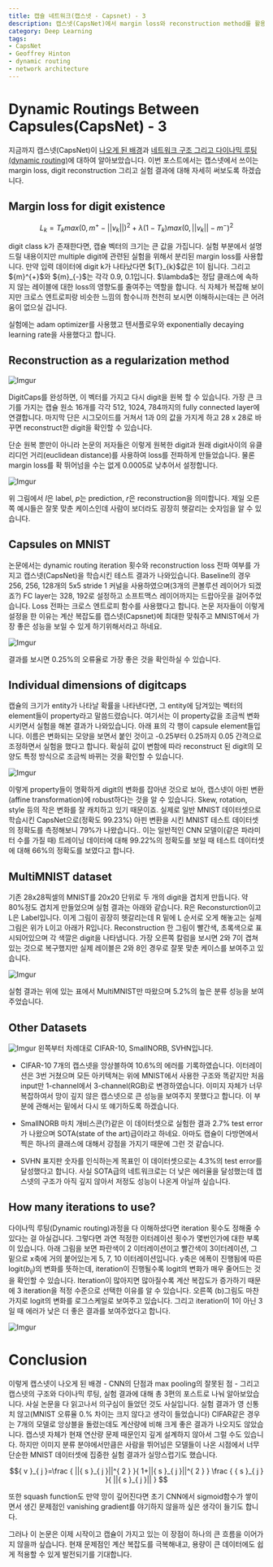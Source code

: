 ```yaml
---
title: 캡슐 네트워크(캡스넷 - Capsnet) - 3
description: 캡스넷(CapsNet)에서 margin loss와 reconstruction method를 활용한 정규화로 어떻게 로스를 전파하는지 살펴보고 
category: Deep Learning
tags: 
- CapsNet
- Geoffrey Hinton
- dynamic routing
- network architecture
---
```


# Dynamic Routings Between Capsules(CapsNet) - 3

지금까지 캡스넷(CapsNet)이 [나오게 된 배경](https://jayhey.github.io/deep%20learning/2017/11/28/CapsNet_1/)과 [네트워크 구조 그리고 다이나믹 루팅(dynamic routing)](https://jayhey.github.io/deep%20learning/2017/11/28/CapsNet_2/)에 대하여 알아보았습니다. 이번 포스트에서는 캡스넷에서 쓰이는 margin loss, digit reconstruction 그리고 실험 결과에 대해 자세히 써보도록 하겠습니다.


## Margin loss for digit existence

$$ { L }_{ k }={ T }_{ k }max(0,{ m }^{ + }-||{ v }_{ k }||)^{ 2 }+\lambda (1-{ T }_{ k })max(0,||{ v }_{ k }||-{ m }^{ - })^{ 2 }$$

<div>digit class k가 존재한다면, 캡슐 벡터의 크기는 큰 값을 가집니다. 실험 부분에서 설명드릴 내용이지만 multiple digit에 관련된 실험을 위해서 분리된 margin loss를 사용합니다. 만약 입력 데이터에 digit k가 나타났다면 ${T}_{k}$값은 1이 됩니다. 그리고 ${m}^{+}$와 ${m}_{-}$는 각각 0.9, 0.1입니다. $\lambda$는 정답 클래스에 속하지 않는 레이블에 대한 loss의 영향도를 줄여주는 역할을 합니다. 식 자체가 복잡해 보이지만 크로스 엔트로피랑 비슷한 느낌의 함수니까 천천히 보시면 이해하시는데는 큰 어려움이 없으실 겁니다.</div>

실험에는 adam optimizer를 사용했고 텐서플로우와 exponentially decaying learning rate을 사용했다고 합니다.

## Reconstruction as a regularization method

![Imgur](https://i.imgur.com/UuztFDu.png)

DigitCaps를 완성하면, 이 벡터를 가지고 다시 digit을 원복 할 수 있습니다. 가장 큰 크기를 가지는 캡슐 원소 16개를 각각 512, 1024, 784까지의 fully connected layer에 연결합니다. 마지막 단은 시그모이드를 거쳐서 1과 0의 값을 가지게 하고 28 x 28로 바꾸면 reconstruct한 digit을 확인할 수 있습니다. 

단순 원복 뿐만이 아니라 논문의 저자들은 이렇게 원복한 digit과 원래 digit사이의 유클리디언 거리(euclidean distance)를 사용하여 loss를 전파하게 만들었습니다. 물론 margin loss를 확 뛰어넘을 수는 없게 0.0005로 낮추어서 설정합니다. 

![Imgur](https://i.imgur.com/xyxVdI0.png)

위 그림에서 $l$은 label, $p$는 prediction, $r$은 reconstruction을 의미합니다. 제일 오른쪽 예시들은 잘못 맞춘 케이스인데 사람이 보더라도 굉장히 헷갈리는 숫자임을 알 수 있습니다.

## Capsules on MNIST

논문에서는 dynamic routing iteration 횟수와 reconstruction loss 전파 여부를 가지고 캡스넷(CapsNet)을 학습시킨 테스트 결과가 나와있습니다. Baseline의 경우 256, 256, 128개의 5x5 stride 1 커널을 사용하였으며(3개의 콘볼루션 레이어가 되겠죠?) FC layer는 328, 192로 설정하고 소프트맥스 레이어까지는 드랍아웃을 걸어주었습니다. Loss 전파는 크로스 엔트로피 함수를 사용했다고 합니다. 논문 저자들이 이렇게 설정을 한 이유는 계산 복잡도를 캡스넷(Capsnet)에 최대한 맞춰주고 MNIST에서 가장 좋은 성능을 보일 수 있게 하기위해서라고 하네요. 

![Imgur](https://i.imgur.com/6SwDKvr.png)

결과를 보시면 0.25%의 오류율로 가장 좋은 것을 확인하실 수 있습니다. 


## Individual dimensions of digitcaps

캡슐의 크기가 entity가 나타날 확률을 나타낸다면, 그 entity에 담겨있는 벡터의 element들이 property라고 말씀드렸습니다. 여기서는 이 property값을 조금씩 변화시키면서 실험을 해본 결과가 나와있습니다. 아래 표의 각 행이 capsule element들입니다. 이름은 변화되는 모양을 보면서 붙인 것이고 -0.25부터 0.25까지 0.05 간격으로 조정하면서 실험을 했다고 합니다. 확실히 값이 변함에 따라 reconstruct 된 digit의 모양도 특정 방식으로 조금씩 바뀌는 것을 확인할 수 있습니다. 

![Imgur](https://i.imgur.com/4MYzzWB.png)

이렇게 property들이 명확하게 digit의 변화를 잡아낸 것으로 보아, 캡스넷이 아핀 변환(affine transformation)에 robust하다는 것을 알 수 있습니다. Skew, rotation, style 등의 작은 변화를 잘 캐치하고 있기 때문이죠. 실제로 일반 MNIST 데이터셋으로 학습시킨 CapsNet으로(정확도 99.23%) 아핀 변환을 시킨 MNIST 테스트 데이터셋의 정확도를 측정해보니 79%가 나왔습니다.. 이는 일반적인 CNN 모델이(같은 파라미터 수를 가질 때) 트레이닝 데이터에 대해 99.22%의 정확도를 보일 때 테스트 데이터셋에 대해 66%의 정확도를 보였다고 합니다.

## MultiMNIST dataset

기존 28x28픽셀의 MNIST를 20x20 단위로 두 개의 digit을 겹치게 만듭니다. 약 80%정도 겹치게 만들었으며 실험 결과는 아래와 같습니다. R은 Reconsturction이고 L은 Label입니다. 이게 그림이 굉장히 헷갈리는데 R 밑에 L 순서로 오게 해놓고는 실제 그림은 위가 L이고 아래가 R입니다. Reconstruction 한 그림이 빨간색, 초록색으로 표시되어있으며 각 색깔은 digit을 나타냅니다. 가장 오른쪽 칼럼을 보시면 2와 7이 겹쳐있는 것으로 복구했지만 실제 레이블은 2와 8인 경우로 잘못 맞춘 케이스를 보여주고 있습니다. 

![Imgur](https://i.imgur.com/S0rUOiA.png)

실험 결과는 위에 있는 표에서 MultiMNIST만 따왔으며 5.2%의 높은 분류 성능을 보여주었습니다.

## Other Datasets

![Imgur](https://i.imgur.com/KyyM3Ee.png)
왼쪽부터 차례대로 CIFAR-10, SmallNORB, SVHN입니다.


- CIFAR-10
7개의 캡스넷을 앙상블하여 10.6%의 에러를 기록하였습니다. 이터레이션은 3번 거쳤으며 모든 아키텍쳐는 위에 MNIST에서 사용한 구조와 똑같지만 처음 input만 1-channel에서 3-channel(RGB)로 변경하였습니다. 이미지 자체가 너무 복잡하여서 망이 깊지 않은 캡스넷으로 큰 성능을 보여주지 못했다고 합니다. 이 부분에 관해서는 밑에서 다시 또 얘기하도록 하겠습니다.

- SmallNORB
마치 개비스콘(?)같은 이 데이터셋으로 실험한 결과 2.7% test error가 나왔으며 SOTA(state of the art)급이라고 하네요. 아마도 캡슐이 다방면에서 찍은 하나의 클래스에 대해서 강점을 가지기 때문에 그런 것 같습니다.

- SVHN
표지판 숫자를 인식하는게 목표인 이 데이터셋으로는 4.3%의 test error를 달성했다고 합니다. 사실 SOTA급의 네트워크로는 더 낮은 에러율을 달성했는데 캡스넷의 구조가 아직 깊지 않아서 저정도 성능이 나온게 아닐까 싶습니다.


## How many iterations to use?

다이나믹 루팅(Dynamic routing)과정을 다 이해하셨다면 iteration 횟수도 정해줄 수 있다는 걸 아실겁니다. 그렇다면 과연 적정한 이터레이션 횟수가 몇번인가에 대한 부록이 있습니다. 아래 그림을 보면 파란색이 2 이터레이션이고 빨간색이 3이터레이션, 그 밑으로 x축에 거의 붙어있는게 5, 7, 10 이터레이션입니다. y축은 에폭이 진행됨에 따른 logit(${b}_{ij}$)의 변화를 뜻하는데, iteration이 진행될수록 logit의 변화가 매우 줄어드는 것을 확인할 수 있습니다. Iteration이 많아지면 많아질수록 계산 복잡도가 증가하기 때문에 3 iteration을 적정 수준으로 선택한 이유를 알 수 있습니다. 오른쪽 (b)그림도 마찬가지로 logit의 변화를 로그스케일로 보여주고 있습니다. 그리고 iteration이 1이 아닌 3일 때 에러가 낮은 더 좋은 결과를 보여주었다고 합니다.

![Imgur](https://i.imgur.com/Iw841wx.png)


# Conclusion

이렇게 캡스넷이 나오게 된 배경 - CNN의 단점과 max pooling의 잘못된 점 - 그리고 캡스넷의 구조와 다이나믹 루팅, 실험 결과에 대해 총 3편의 포스트로 나눠 알아보았습니다. 사실 논문을 다 읽고나서 의구심이 들었던 것도 사실입니다. 실험 결과가 영 신통치 않고(MNIST 오류율 0.% 차이는 크지 않다고 생각이 들었습니다) CIFAR같은 경우는 7개의 모델로 앙상블을 돌렸는데도 계산량에 비해 크게 좋은 결과가 나오지도 않았습니다. 캡스넷 자체가 현재 연산량 문제 때문인지 깊게 설계하지 않아서 그럴 수도 있습니다. 하지만 이미지 분류 분야에서만큼은 사람을 뛰어넘은 모델들이 나온 시점에서 너무 단순한 MNIST 데이터셋에 집중한 실험 결과가 실망스럽기도 했습니다.

$${ v }_{ j }=\frac { ||{ s }_{ j }||^{ 2 } }{ 1+||{ s }_{ j }||^{ 2 } } \frac { { s }_{ j } }{ ||{ s }_{ j }|| } $$

또한 squash function도 만약 망이 깊어진다면 초기 CNN에서 sigmoid함수가 쌓이면서 생긴 문제점인 vanishing gradient를 야기하지 않을까 싶은 생각이 들기도 합니다.

그러나 이 논문은 이제 시작이고 캡슐이 가지고 있는 이 장점이 하나의 큰 흐름을 이어가지 않을까 싶습니다. 현재 문제점인 계산 복잡도를 극복해내고, 용량이 큰 데이터에도 쉽게 적용할 수 있게 발전되기를 기대합니다.


